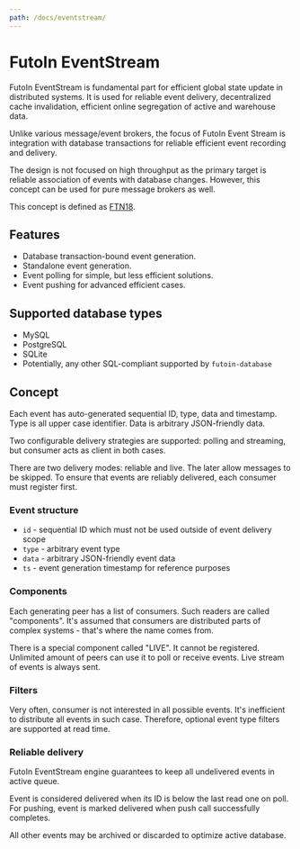 ```yaml
---
path: /docs/eventstream/
---
```


# FutoIn EventStream

FutoIn EventStream is fundamental part for efficient global state update in
distributed systems. It is used for reliable event delivery, decentralized cache
invalidation, efficient online segregation of active and warehouse data.

Unlike various message/event brokers, the focus of FutoIn Event Stream is integration
with database transactions for reliable efficient event recording and delivery.

The design is not focused on high throughput as the primary target is reliable association of events
with database changes. However, this concept can be used for pure message brokers as well.

This concept is defined as [FTN18](http://specs.futoin.org/final/preview/ftn18_if_eventstream.html).

## Features

* Database transaction-bound event generation.
* Standalone event generation.
* Event polling for simple, but less efficient solutions.
* Event pushing for advanced efficient cases.

## Supported database types

* MySQL
* PostgreSQL
* SQLite
* Potentially, any other SQL-compliant supported by `futoin-database`

## Concept

Each event has auto-generated sequential ID, type, data and timestamp. Type is all upper case identifier.
Data is arbitrary JSON-friendly data.

Two configurable delivery strategies are supported: polling and streaming, but consumer
acts as client in both cases.

There are two delivery modes: reliable and live. The later allow messages to be skipped.
To ensure that events are reliably delivered, each consumer must register first.

### Event structure

* `id` - sequential ID which must not be used outside of event delivery scope
* `type` - arbitrary event type
* `data` - arbitrary JSON-friendly event data
* `ts` - event generation timestamp for reference purposes

### Components

Each generating peer has a list of consumers. Such readers are called "components". It's assumed
that consumers are distributed parts of complex systems - that's where the name comes from.

There is a special component called "LIVE". It cannot be registered. Unlimited amount of
peers can use it to poll or receive events. Live stream of events is always sent.

### Filters

Very often, consumer is not interested in all possible events. It's inefficient to distribute
all events in such case. Therefore, optional event type filters are supported at read time.

### Reliable delivery

FutoIn EventStream engine guarantees to keep all undelivered events in active queue.

Event is considered delivered when its ID is below the last read one on poll. For pushing,
event is marked delivered when push call successfully completes.

All other events may be archived or discarded to optimize active database.
